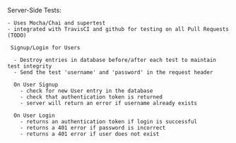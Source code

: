 Server-Side Tests:

    - Uses Mocha/Chai and supertest
    - integrated with TravisCI and github for testing on all Pull Requests (TODO)

     Signup/Login for Users

      - Destroy entries in database before/after each test to maintain test integrity 
      - Send the test 'username' and 'password' in the request header

      On User Signup
        - check for new User entry in the database
        - check that authentication token is returned
        - server will return an error if username already exists

      On User Login
        - returns an authentication token if login is successful
        - returns a 401 error if password is incorrect
        - returns a 401 error if user does not exist